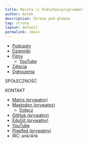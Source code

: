 ```yaml
---
title: Reszta \| Oldschoolprogrammer
author: Antek
description: Strona pod-główna
tag: strona
layout: default
permalink: /main
---
```


<!-- - [Harmonogram](/main/harmonogram) -->
- [Podcasty](/main/audio/)
  <!-- - [Bandcamp](oldschoolprogrammer.bandcamp.com/) -->
- [Dzienniki](/main/log/)
- [Filmy](/main/video/)
  - [YouTube](https://youtube.com/channel/OldschoolProgrammer)
  <!-- - [PeerTube](scitech.video/c/OldschoolProgrammer) -->
- [Zdjęcia](/main/img/)
  <!-- - [Pixelfed](pixelfed.org/OldschoolProgrammer) -->
- [Ogłoszenia](/main/announcements)
  <!-- - [Mastodon](mastodon.social/@OldschoolProgrammer) -->

SPOŁECZNOŚĆ
<!-- - [Matrix](matrix.org/#/#oldschoolprogrammer-community:matrix.org) -->

KONTAKT
- [Matrix (prywatny)](https://matrix.to/#/@4nk:matrix.org)
- [Mastodon (prywatny)](https://mastodon.social/@4nk)
  - [Dołącz](https://mastodon.social/invite/aA2PwYos)
- [GitHub (prywatny)](https://github.com/ankiedos)
- [EduGit (prywatny)](https://edugit.org/ank)
- [YouTube](https://youtube.com/channel/OldschoolProgrammer)
- [Pixelfed (prywatny)](https://pixelfed.social/4nk)
- IRC: ank/4nk